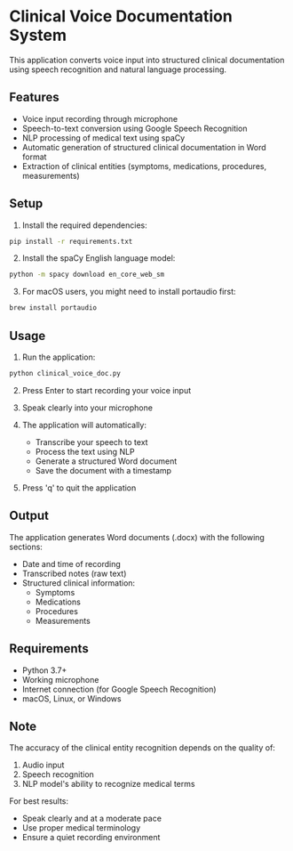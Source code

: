 # Clinical Voice Documentation System

This application converts voice input into structured clinical documentation using speech recognition and natural language processing.

## Features

- Voice input recording through microphone
- Speech-to-text conversion using Google Speech Recognition
- NLP processing of medical text using spaCy
- Automatic generation of structured clinical documentation in Word format
- Extraction of clinical entities (symptoms, medications, procedures, measurements)

## Setup

1. Install the required dependencies:
```bash
pip install -r requirements.txt
```

2. Install the spaCy English language model:
```bash
python -m spacy download en_core_web_sm
```

3. For macOS users, you might need to install portaudio first:
```bash
brew install portaudio
```

## Usage

1. Run the application:
```bash
python clinical_voice_doc.py
```

2. Press Enter to start recording your voice input
3. Speak clearly into your microphone
4. The application will automatically:
   - Transcribe your speech to text
   - Process the text using NLP
   - Generate a structured Word document
   - Save the document with a timestamp

5. Press 'q' to quit the application

## Output

The application generates Word documents (.docx) with the following sections:
- Date and time of recording
- Transcribed notes (raw text)
- Structured clinical information:
  - Symptoms
  - Medications
  - Procedures
  - Measurements

## Requirements

- Python 3.7+
- Working microphone
- Internet connection (for Google Speech Recognition)
- macOS, Linux, or Windows

## Note

The accuracy of the clinical entity recognition depends on the quality of:
1. Audio input
2. Speech recognition
3. NLP model's ability to recognize medical terms

For best results:
- Speak clearly and at a moderate pace
- Use proper medical terminology
- Ensure a quiet recording environment
